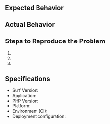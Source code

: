 ## Expected Behavior


## Actual Behavior


## Steps to Reproduce the Problem

  1.
  1.
  1.

## Specifications

  - Surf Version:
  - Application: 
  - PHP Version:
  - Platform:
  - Environment (CI):
  - Deployment configuration:
